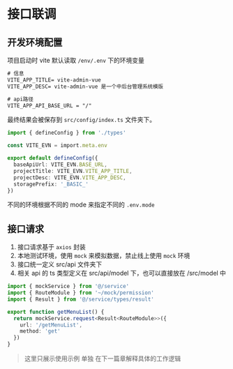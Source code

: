 # 接口联调

## 开发环境配置

项目启动时 vite 默认读取 `/env/.env` 下的环境变量

```txt
# 信息
VITE_APP_TITLE= vite-admin-vue
VITE_APP_DESC= vite-admin-vue 是一个中后台管理系统模版

# api路径
VITE_APP_API_BASE_URL = "/"
```

最终结果会被保存到 `src/config/index.ts` 文件夹下。

```ts
import { defineConfig } from './types'

const VITE_EVN = import.meta.env

export default defineConfig({
  baseApiUrl: VITE_EVN.BASE_URL,
  projectTitle: VITE_EVN.VITE_APP_TITLE,
  projectDesc: VITE_EVN.VITE_APP_DESC,
  storagePrefix: '_BASIC_'
})
```

不同的环境根据不同的 mode 来指定不同的 `.env.mode`

## 接口请求

1. 接口请求基于 `axios` 封装
2. 本地测试环境，使用 `mock` 来模拟数据，禁止线上使用 `mock` 环境
3. 接口统一定义 src/api 文件夹下
4. 相关 api 的 ts 类型定义在 src/api/model 下，也可以直接放在 /src/model 中

```ts
import { mockService } from '@/service'
import { RouteModule } from '~/mock/permission'
import { Result } from '@/service/types/result'

export function getMenuList() {
  return mockService.request<Result<RouteModule>>({
    url: '/getMenuList',
    method: 'get'
  })
}
```

> 这里只展示使用示例 单独 在下一篇章解释具体的工作逻辑

